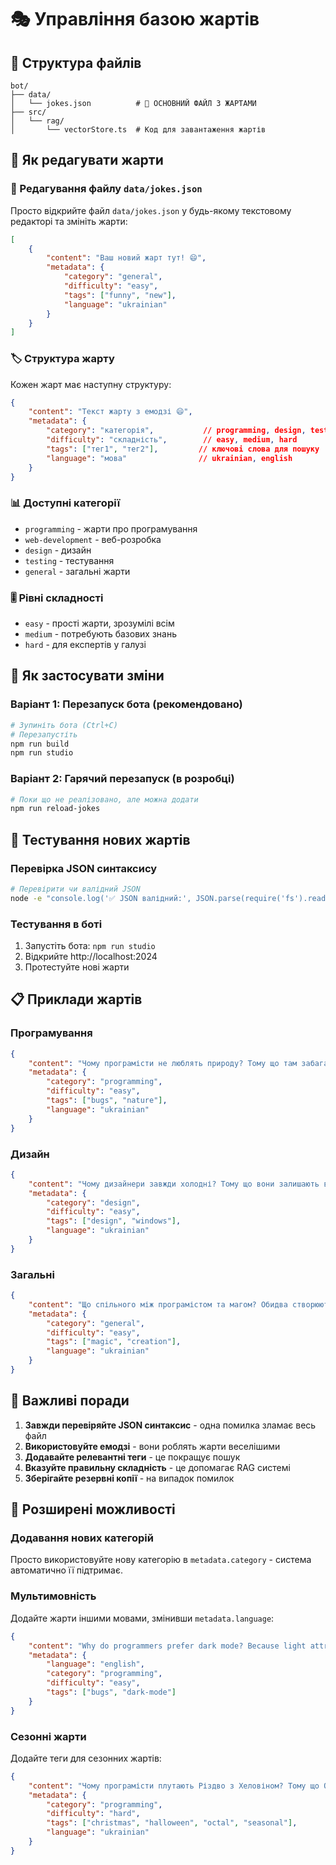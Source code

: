 # 🎭 Управління базою жартів

## 📁 Структура файлів

```
bot/
├── data/
│   └── jokes.json          # 🎯 ОСНОВНИЙ ФАЙЛ З ЖАРТАМИ
├── src/
│   └── rag/
│       └── vectorStore.ts  # Код для завантаження жартів
```

## 🎯 Як редагувати жарти

### 📝 Редагування файлу `data/jokes.json`

Просто відкрийте файл `data/jokes.json` у будь-якому текстовому редакторі та змініть жарти:

```json
[
    {
        "content": "Ваш новий жарт тут! 😄",
        "metadata": {
            "category": "general",
            "difficulty": "easy",
            "tags": ["funny", "new"],
            "language": "ukrainian"
        }
    }
]
```

### 🏷️ Структура жарту

Кожен жарт має наступну структуру:

```json
{
    "content": "Текст жарту з емодзі 😄",
    "metadata": {
        "category": "категорія",           // programming, design, testing, general
        "difficulty": "складність",        // easy, medium, hard
        "tags": ["тег1", "тег2"],         // ключові слова для пошуку
        "language": "мова"                // ukrainian, english
    }
}
```

### 📊 Доступні категорії

- `programming` - жарти про програмування
- `web-development` - веб-розробка
- `design` - дизайн
- `testing` - тестування
- `general` - загальні жарти

### 🎚️ Рівні складності

- `easy` - прості жарти, зрозумілі всім
- `medium` - потребують базових знань
- `hard` - для експертів у галузі

## 🔄 Як застосувати зміни

### Варіант 1: Перезапуск бота (рекомендовано)

```bash
# Зупиніть бота (Ctrl+C)
# Перезапустіть
npm run build
npm run studio
```

### Варіант 2: Гарячий перезапуск (в розробці)

```bash
# Поки що не реалізовано, але можна додати
npm run reload-jokes
```

## 🧪 Тестування нових жартів

### Перевірка JSON синтаксису

```bash
# Перевірити чи валідний JSON
node -e "console.log('✅ JSON валідний:', JSON.parse(require('fs').readFileSync('data/jokes.json', 'utf8')).length, 'жартів')"
```

### Тестування в боті

1. Запустіть бота: `npm run studio`
2. Відкрийте http://localhost:2024
3. Протестуйте нові жарти

## 📋 Приклади жартів

### Програмування
```json
{
    "content": "Чому програмісти не люблять природу? Тому що там забагато багів! 🐛",
    "metadata": {
        "category": "programming",
        "difficulty": "easy",
        "tags": ["bugs", "nature"],
        "language": "ukrainian"
    }
}
```

### Дизайн
```json
{
    "content": "Чому дизайнери завжди холодні? Тому що вони залишають вікна відкритими! 🪟",
    "metadata": {
        "category": "design",
        "difficulty": "easy",
        "tags": ["design", "windows"],
        "language": "ukrainian"
    }
}
```

### Загальні
```json
{
    "content": "Що спільного між програмістом та магом? Обидва створюють щось з нічого! ✨",
    "metadata": {
        "category": "general",
        "difficulty": "easy",
        "tags": ["magic", "creation"],
        "language": "ukrainian"
    }
}
```

## 🚨 Важливі поради

1. **Завжди перевіряйте JSON синтаксис** - одна помилка зламає весь файл
2. **Використовуйте емодзі** - вони роблять жарти веселішими
3. **Додавайте релевантні теги** - це покращує пошук
4. **Вказуйте правильну складність** - це допомагає RAG системі
5. **Зберігайте резервні копії** - на випадок помилок

## 🔧 Розширені можливості

### Додавання нових категорій

Просто використовуйте нову категорію в `metadata.category` - система автоматично її підтримає.

### Мультимовність

Додайте жарти іншими мовами, змінивши `metadata.language`:

```json
{
    "content": "Why do programmers prefer dark mode? Because light attracts bugs! 🐛",
    "metadata": {
        "language": "english",
        "category": "programming",
        "difficulty": "easy",
        "tags": ["bugs", "dark-mode"]
    }
}
```

### Сезонні жарти

Додайте теги для сезонних жартів:

```json
{
    "content": "Чому програмісти плутають Різдво з Хеловіном? Тому що Oct 31 = Dec 25! 🎃🎄",
    "metadata": {
        "category": "programming",
        "difficulty": "hard",
        "tags": ["christmas", "halloween", "octal", "seasonal"],
        "language": "ukrainian"
    }
}
``` 